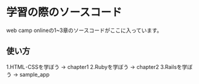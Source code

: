 # 学習の際のソースコード
web camp onlineの1~3章のソースコードがここに入っています。

## 使い方
1.HTML･CSSを学ぼう → chapter1
2.Rubyを学ぼう → chapter2
3.Railsを学ぼう → sample_app